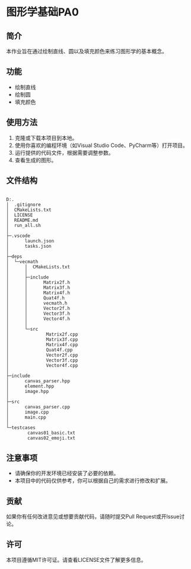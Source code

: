 # 图形学基础PA0

## 简介

本作业旨在通过绘制直线、圆以及填充颜色来练习图形学的基本概念。

## 功能

- 绘制直线
- 绘制圆
- 填充颜色

## 使用方法

1. 克隆或下载本项目到本地。
2. 使用你喜欢的编程环境（如Visual Studio Code、PyCharm等）打开项目。
3. 运行提供的代码文件，根据需要调整参数。
4. 查看生成的图形。

## 文件结构
```

D:.
│  .gitignore
│  CMakeLists.txt
│  LICENSE
│  README.md
│  run_all.sh
│
├─.vscode
│      launch.json
│      tasks.json
│
├─deps
│  └─vecmath
│      │  CMakeLists.txt
│      │
│      ├─include
│      │      Matrix2f.h
│      │      Matrix3f.h
│      │      Matrix4f.h
│      │      Quat4f.h
│      │      vecmath.h
│      │      Vector2f.h
│      │      Vector3f.h
│      │      Vector4f.h
│      │
│      └─src
│              Matrix2f.cpp
│              Matrix3f.cpp
│              Matrix4f.cpp
│              Quat4f.cpp
│              Vector2f.cpp
│              Vector3f.cpp
│              Vector4f.cpp
│
├─include
│      canvas_parser.hpp
│      element.hpp
│      image.hpp
│
├─src
│      canvas_parser.cpp
│      image.cpp
│      main.cpp
│
└─testcases
        canvas01_basic.txt
        canvas02_emoji.txt
```

## 注意事项

- 请确保你的开发环境已经安装了必要的依赖。
- 本项目中的代码仅供参考，你可以根据自己的需求进行修改和扩展。

## 贡献

如果你有任何改进意见或想要贡献代码，请随时提交Pull Request或开Issue讨论。

## 许可

本项目遵循MIT许可证。请查看LICENSE文件了解更多信息。


